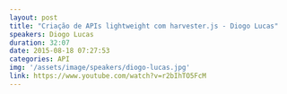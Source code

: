 ```yaml
---
layout: post
title: "Criação de APIs lightweight com harvester.js - Diogo Lucas"
speakers: Diogo Lucas
duration: 32:07
date: 2015-08-18 07:27:53
categories: API
img: '/assets/image/speakers/diogo-lucas.jpg'
link: https://www.youtube.com/watch?v=r2bIhTO5FcM
---
```

